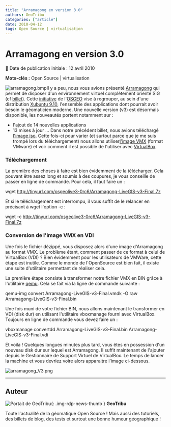 ```yaml
---
title: "Arramagong en version 3.0"
authors: GeoTribu
categories: ["article"]
date: 2010-04-12
tags: Open Source | virtualisation
---
```


# Arramagong en version 3.0

:calendar: Date de publication initiale : 12 avril 2010

**Mots-clés :** Open Source | virtualisation

![arramagong.bmp](http://geotribu.net/sites/default/files/Tuto/img/Blog/divers/arramagong.bmp)Il y a peu, nous vous avions présenté [Arramagong](http://www.arramagong.com/Arramagong/home.html) qui permet de disposer d'un environnement virtuel complètement orienté SIG (cf [billet](http://geotribu.net/node/231)). Cette [initiative](http://wiki.osgeo.org/wiki/Live_GIS_Disc_GSoC_2010) de l'[OSGEO](http://www.osgeo.org/) vise à regrouper, au sein d'une distribution [Xubuntu 9.10](http://www.xubuntu.org/), l'ensemble des applications dont pourrait avoir besoin le géomaticien moderne. Une nouvelle version (v3) est désormais disponible, les nouveautés portent notamment sur :

* l'ajout de 14 nouvelles applications
* 13 mises à jour ...
Dans notre précédent billet, nous avions téléchargé [l'image iso](http://download.osgeo.org/livedvd/3.0-Final/Arramagong-Livedvd-v3-Final.iso.html). Cette fois-ci pour varier (et surtout parce que je me suis trompé lors du téléchargement) nous allons utiliser[l'image VMX](http://download.osgeo.org/livedvd/3.0-Final/Arramagong-LiveGIS-v3-Final.7z.html) (format VMware) et voir comment il est possible de l'utiliser avec [VirtualBox](http://www.virtualbox.org/).

### Téléchargement

La première des choses à faire est bien évidemment de la télécharger. Cela pouvant être assez long et soumis à des coupures, je vous conseille de passer en ligne de commande. Pour cela, il faut faire un :

wget <http://tinyurl.com/osgeolive3-0rc6/Arramagong-LiveGIS-v3-Final.7z>

Et si le téléchargement est interrompu, il vous suffit de le relancer en précisant à wget l'option -c :

wget -c <http://tinyurl.com/osgeolive3-0rc6/Arramagong-LiveGIS-v3-Final.7z>

### Conversion de l'image VMX en VDI

Une fois le fichier dézippé, vous disposez alors d'une image d'Arramagong au format VMX. Le problème étant, comment passer de ce format à celui de VirtualBox (VDI) ? Bien évidemment pour les utilisateurs de VMWare, cette étape est inutile. Comme le monde de l'OpenSource est bien fait, il existe une suite d'utilitaire permettant de réaliser cela.

La première étape consiste à transformer notre fichier VMX en BIN grâce à l'utilitaire [qemu](http://doc.ubuntu-fr.org/qemu). Cela se fait via la ligne de commande suivante :

qemu-img convert Arramagong-LiveGIS-v3-Final.vmdk -O raw Arramagong-LiveGIS-v3-Final.bin

Une fois muni de votre fichier BIN, nous allons maintenant le transformer en VDI (disk dur) en utilisant l'utilitaire vboxmanage fourni avec VirtualBox. Toujours en ligne de commande vous devez faire un :

vboxmanage convertdd Arramagong-LiveGIS-v3-Final.bin Arramagong-LiveGIS-v3-Final.vdi

Et voilà ! Quelques longues minutes plus tard, vous êtes en possession d'un nouveau disk dur sur lequel est Arramagong. Il suffit maintenant de l'ajouter depuis le Gestionnaire de Support Virtuel de VirtualBox. Le temps de lancer la machine et vous devriez voire alors apparaitre l'image ci-dessous.

![arramagong_V3.png](https://cdn.geotribu.fr/img/divers/arramagong_V3.png)

----

## Auteur

![Portait de GeoTribu](https://cdn.geotribu.fr/img/internal/charte/geotribu_logo_64x64.png){: .img-rdp-news-thumb }
**GeoTribu**

Toute l'actualité de la géomatique Open Source ! Mais aussi des tutoriels, des billets de blog, des tests et surtout une bonne humeur géographique !
